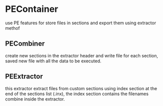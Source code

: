 # PEContainer
use PE features for store files in sections and export them using extractor methof

## PECombiner
create new sections in the extractor header and write file for each section, saved new file with all the data to be executed.

## PEExtractor
this extractor extract files from custom sections using index section at the end of the sections list (.inx), 
the index section contains the filenames combine inside the extractor.
